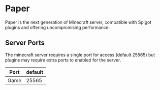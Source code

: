 # Paper

Paper is the next generation of Minecraft server, compatible with Spigot plugins and offering uncompromising performance.

## Server Ports
The minecraft server requires a single port for access (default 25565) but plugins may require extra ports to enabled for the server.


| Port  | default |
|-------|---------|
| Game  | 25565   |